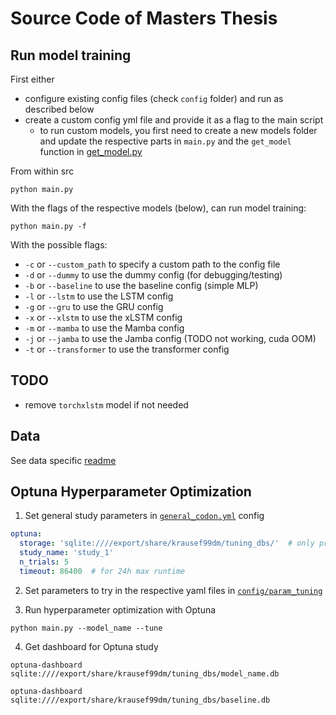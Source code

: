 # Source Code of Masters Thesis 

## Run model training
First either 
- configure existing config files (check `config` folder) and run as described below
- create a custom config yml file and provide it as a flag to the main script
  - to run custom models, you first need to create a new models folder and update the respective parts in `main.py` and the `get_model` function in [get_model.py](models/get_model.py)

From within src
```shell
python main.py
```

With the flags of the respective models (below), can run model training:
```shell
python main.py -f
```

With the possible flags:
- `-c` or `--custom_path` to specify a custom path to the config file
- `-d` or `--dummy` to use the dummy config (for debugging/testing)
- `-b` or `--baseline` to use the baseline config (simple MLP)
- `-l` or `--lstm` to use the LSTM config
- `-g` or `--gru` to use the GRU config
- `-x` or `--xlstm` to use the xLSTM config
- `-m` or `--mamba` to use the Mamba config
- `-j` or `--jamba` to use the Jamba config (TODO not working, cuda OOM)
- `-t` or `--transformer` to use the transformer config


## TODO
- remove `torchxlstm` model if not needed


## Data
See data specific [readme](data_handling/README.md)


## Optuna Hyperparameter Optimization
1. Set general study parameters in [`general_codon.yml`](src/config/general_codon.yml) config
```yaml
optuna:
  storage: 'sqlite:////export/share/krausef99dm/tuning_dbs/'  # only provide path, will add database per model
  study_name: 'study_1'
  n_trials: 5
  timeout: 86400  # for 24h max runtime
```

2. Set parameters to try in the respective yaml files in [`config/param_tuning`](config/param_tuning)

3. Run hyperparameter optimization with Optuna
```shell
python main.py --model_name --tune
```

4. Get dashboard for Optuna study
```shell
optuna-dashboard sqlite:////export/share/krausef99dm/tuning_dbs/model_name.db
```

```shell
optuna-dashboard sqlite:////export/share/krausef99dm/tuning_dbs/baseline.db
```